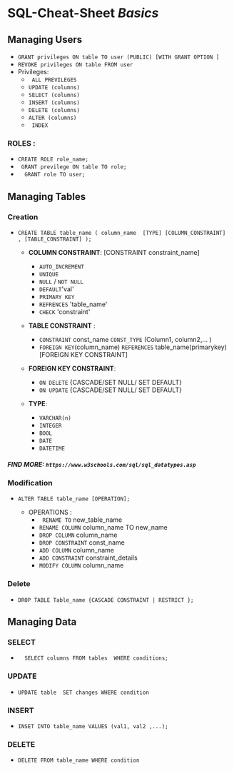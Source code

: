 # SQL-Cheat-Sheet *Basics*

## Managing Users
  - ``GRANT privileges ON table TO user (PUBLIC) [WITH GRANT OPTION ]``
  - ``REVOKE privileges ON table FROM user``
- Privileges: 
    - `` ALL PREVILEGES``
    - ``UPDATE (columns)``
    - ``SELECT (columns)``
    - ``INSERT (columns)``
    - ``DELETE (columns)``
    - ``ALTER (columns)``
    - `` INDEX``
###  ROLES : 
- ``
    CREATE ROLE role_name; 
``
- `` 
   GRANT previlege ON table TO role; 
``
- ``  
 GRANT role TO user; 
``

## Managing Tables

### Creation 
  - ``CREATE TABLE table_name ( column_name  [TYPE] [COLUMN_CONSTRAINT]  , [TABLE_CONSTRAINT] );``
     
 
      - **COLUMN CONSTRAINT**: 
      [CONSTRAINT constraint_name]
         -  `` AUTO_INCREMENT ``
         -  ``UNIQUE``
         -  ``NULL`` / ``NOT NULL`` 
         -  ``DEFAULT``'val'
         -  ``PRIMARY KEY``
         -  ``REFRENCES`` 'table_name'
         -  ``CHECK`` 'constraint'
        
      - **TABLE CONSTRAINT** :
        - ``CONSTRAINT`` const_name ``CONST_TYPE`` (Column1, column2,... )
        - ``FOREIGN KEY``(column_name) ``REFERENCES`` table_name(primarykey) [FOREIGN KEY CONSTRAINT]
        
      - **FOREIGN KEY CONSTRAINT**: 
        - ``ON DELETE`` {CASCADE/SET NULL/ SET DEFAULT}
        - ``ON UPDATE`` {CASCADE/SET NULL/ SET DEFAULT}   
              
      - **TYPE**: 
        - ``VARCHAR(n)``
        - ``INTEGER`` 
        - ``BOOL``
        - ``DATE``
        - ``DATETIME``
     
  ##### FIND MORE: `https://www.w3schools.com/sql/sql_datatypes.asp`
       
                  
### Modification
- ``ALTER TABLE table_name [OPERATION];``

 
    - OPERATIONS :
      - `` RENAME TO`` new_table_name
      - ``RENAME COLUMN`` column_name TO new_name
      - ``DROP COLUMN`` column_name
      - ``DROP CONSTRAINT`` const_name
      - ``ADD COLUMN`` column_name
      - ``ADD CONSTRAINT`` constraint_details
      - ``MODIFY COLUMN`` column_name
      

### Delete 
  - ``DROP TABLE Table_name {CASCADE CONSTRAINT | RESTRICT };``
## Managing Data
### SELECT 
- ``  
 SELECT columns
 FROM tables 
 WHERE conditions;
   ``
### UPDATE
- ``
  UPDATE table 
  SET changes
  WHERE condition
  ``
### INSERT

- ``INSET INTO table_name VALUES (val1, val2 ,...);``

### DELETE
- ``DELETE FROM table_name WHERE condition``
